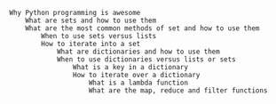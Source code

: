 
    Why Python programming is awesome
        What are sets and how to use them
	    What are the most common methods of set and how to use them
	        When to use sets versus lists
		    How to iterate into a set
		        What are dictionaries and how to use them
			    When to use dictionaries versus lists or sets
			        What is a key in a dictionary
				    How to iterate over a dictionary
				        What is a lambda function
					    What are the map, reduce and filter functions

